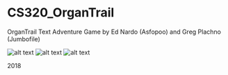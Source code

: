 # CS320_OrganTrail
OrganTrail Text Adventure Game by Ed Nardo (Asfopoo) and Greg Plachno (Jumbofile)

![alt text](https://i.imgur.com/s9m8nuZ.jpg)
![alt text](https://i.imgur.com/ejLck6k.jpg)
![alt text](https://i.imgur.com/CKVj4uZ.png)

2018

